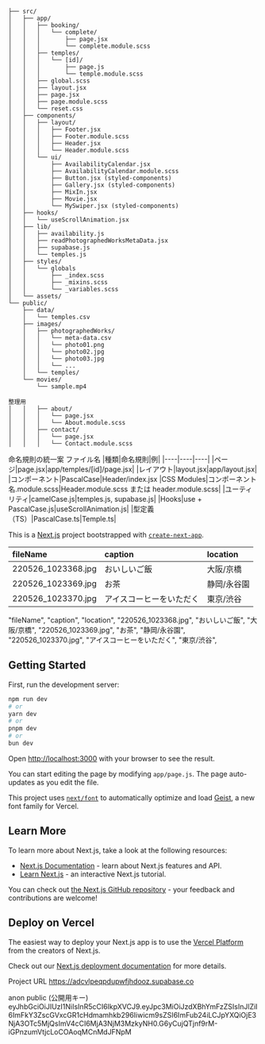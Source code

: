 
```
├── src/
│   ├── app/
│   │   ├── booking/
│   │   │   └── complete/
│   │   │       ├── page.jsx
│   │   │       └── complete.module.scss
│   │   ├── temples/
│   │   │   └── [id]/
│   │   │       ├── page.js
│   │   │       └── temple.module.scss
│   │   ├── global.scss
│   │   ├── layout.jsx
│   │   ├── page.jsx
│   │   ├── page.module.scss
│   │   └── reset.css
│   ├── components/
│   │   ├── layout/
│   │   │   ├── Footer.jsx
│   │   │   ├── Footer.module.scss
│   │   │   ├── Header.jsx
│   │   │   └── Header.module.scss
│   │   └── ui/
│   │       ├── AvailabilityCalendar.jsx
│   │       ├── AvailabilityCalendar.module.scss
│   │       ├── Button.jsx (styled-components)
│   │       ├── Gallery.jsx (styled-components)
│   │       ├── MixIn.jsx
│   │       ├── Movie.jsx
│   │       └── MySwiper.jsx (styled-components)
│   ├── hooks/
│   │   └── useScrollAnimation.jsx
│   ├── lib/
│   │   ├── availability.js
│   │   ├── readPhotographedWorksMetaData.jsx
│   │   ├── supabase.js
│   │   └── temples.js
│   ├── styles/
│   │   └── globals
│   │       ├── _index.scss
│   │       ├── _mixins.scss
│   │       └── _variables.scss
│   └── assets/
└── public/
    ├── data/
    │   └── temples.csv
    ├── images/
    │   ├── photographedWorks/
    │   │   └── meta-data.csv
    │   │   └── photo01.png
    │   │   └── photo02.jpg
    │   │   └── photo03.jpg
    │   │   └── ...
    │   └── temples/
    └── movies/       
        └── sample.mp4
```


```
整理用
│   │   ├── about/
│   │   │   └── page.jsx
│   │   │   └── About.module.scss
│   │   ├── contact/
│   │   │   └── page.jsx
│   │   │   └── Contact.module.scss
```

命名規則の統一案
ファイル名
|種類|命名規則|例|
|----|----|----|
|ページ|page.jsx|app/temples/[id]/page.jsx|
|レイアウト|layout.jsx|app/layout.jsx|
|コンポーネント|PascalCase|Header/index.jsx
|CSS Modules|コンポーネント名.module.scss|Header.module.scss または header.module.scss|
|ユーティリティ|camelCase.js|temples.js, supabase.js|
|Hooks|use + PascalCase.js|useScrollAnimation.js|
|型定義（TS）|PascalCase.ts|Temple.ts|


This is a [Next.js](https://nextjs.org) project bootstrapped with [`create-next-app`](https://nextjs.org/docs/app/api-reference/cli/create-next-app).


|fileName|caption|location|
|:---|:----|:---|
|220526_1023368.jpg|おいしいご飯|大阪/京橋|
|220526_1023369.jpg|お茶|静岡/永谷園|
|220526_1023370.jpg|アイスコーヒーをいただく|東京/渋谷|


"fileName", "caption", "location",
"220526_1023368.jpg", "おいしいご飯", "大阪/京橋",
"220526_1023369.jpg", "お茶", "静岡/永谷園",
"220526_1023370.jpg", "アイスコーヒーをいただく", "東京/渋谷",


## Getting Started

First, run the development server:

```bash
npm run dev
# or
yarn dev
# or
pnpm dev
# or
bun dev
```

Open [http://localhost:3000](http://localhost:3000) with your browser to see the result.

You can start editing the page by modifying `app/page.js`. The page auto-updates as you edit the file.

This project uses [`next/font`](https://nextjs.org/docs/app/building-your-application/optimizing/fonts) to automatically optimize and load [Geist](https://vercel.com/font), a new font family for Vercel.

## Learn More

To learn more about Next.js, take a look at the following resources:

- [Next.js Documentation](https://nextjs.org/docs) - learn about Next.js features and API.
- [Learn Next.js](https://nextjs.org/learn) - an interactive Next.js tutorial.

You can check out [the Next.js GitHub repository](https://github.com/vercel/next.js) - your feedback and contributions are welcome!

## Deploy on Vercel

The easiest way to deploy your Next.js app is to use the [Vercel Platform](https://vercel.com/new?utm_medium=default-template&filter=next.js&utm_source=create-next-app&utm_campaign=create-next-app-readme) from the creators of Next.js.

Check out our [Next.js deployment documentation](https://nextjs.org/docs/app/building-your-application/deploying) for more details.

Project URL
https://adcvlpeqpdupwfjhdooz.supabase.co

anon public (公開用キー)
eyJhbGciOiJIUzI1NiIsInR5cCI6IkpXVCJ9.eyJpc3MiOiJzdXBhYmFzZSIsInJlZiI6ImFkY3ZscGVxcGR1cHdmamhkb296Iiwicm9sZSI6ImFub24iLCJpYXQiOjE3NjA3OTc5MjQsImV4cCI6MjA3NjM3MzkyNH0.G6yCujQTjnf9rM-iGPnzumVtjcLoCOAoqMCnMdJFNpM